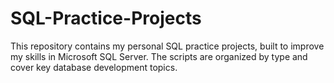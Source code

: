 # SQL-Practice-Projects
This repository contains my personal SQL practice projects, built to improve my skills in Microsoft SQL Server. The scripts are organized by type and cover key database development topics.
